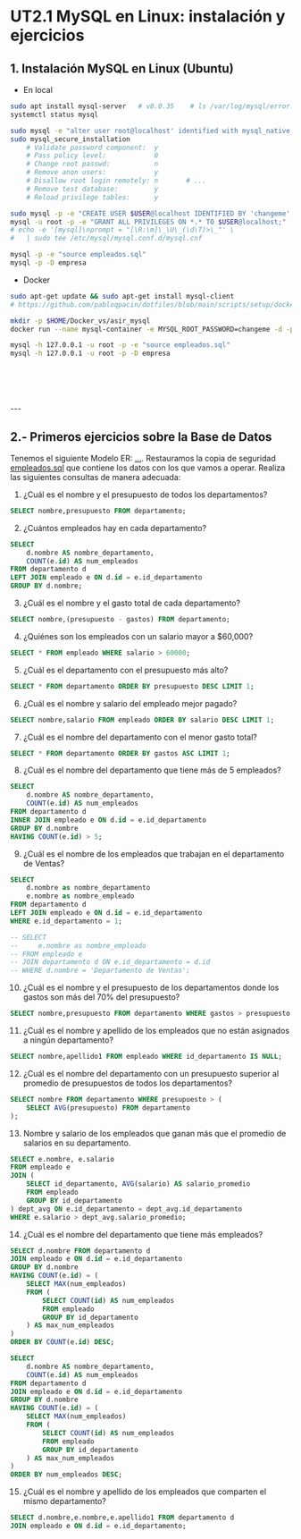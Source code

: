 # UT2.1 MySQL en Linux: instalación y ejercicios

## 1. Instalación MySQL en Linux (Ubuntu)

- En local

```bash
sudo apt install mysql-server   # v8.0.35    # ls /var/log/mysql/error.log
systemctl status mysql

sudo mysql -e "alter user root@localhost' identified with mysql_native_password BY 'changeme';"
sudo mysql_secure_installation
    # Validate password component:  y
    # Pass policy level:            0
    # Change root passwd:           n
    # Remove anon users:            y
    # Disallow root login remotely: n       # ...
    # Remove test database:         y
    # Reload privilege tables:      y

sudo mysql -p -e "CREATE USER $USER@localhost IDENTIFIED BY 'changeme';"
mysql -u root -p -e "GRANT ALL PRIVILEGES ON *.* TO $USER@localhost;"
# echo -e '[mysql]\nprompt = "[\R:\m]\_\U\_(\d\T)>\_"' \
#   | sudo tee /etc/mysql/mysql.conf.d/mysql.cnf

mysql -p -e "source empleados.sql"
mysql -p -D empresa
```

- Docker

```bash
sudo apt-get update && sudo apt-get install mysql-client
# https://github.com/pabloqpacin/dotfiles/blob/main/scripts/setup/docker-PopUbu.sh << instalación de Docker

mkdir -p $HOME/Docker_vs/asir_mysql
docker run --name mysql-container -e MYSQL_ROOT_PASSWORD=changeme -d -p 3306:3306 -v $HOME/Docker_vs/asir_mysql:/var/lib/mysql mysql

mysql -h 127.0.0.1 -u root -p -e "source empleados.sql"
mysql -h 127.0.0.1 -u root -p -D empresa
```

<br>
<br>
<br>
<br>
---


## 2.- Primeros ejercicios sobre la Base de Datos


Tenemos el siguiente Modelo ER: [...](#). Restauramos la copia de seguridad [empleados.sql](/BasesDatos/T1-Instalacion_gestion/sql/UT2.2-empleados.sql) que contiene los datos con los que vamos a operar. Realiza las siguientes consultas de manera adecuada:



1. ¿Cuál es el nombre y el presupuesto de todos los departamentos?

```sql
SELECT nombre,presupuesto FROM departamento;
```

2. ¿Cuántos empleados hay en cada departamento?

```sql
SELECT
    d.nombre AS nombre_departamento,
    COUNT(e.id) AS num_empleados
FROM departamento d
LEFT JOIN empleado e ON d.id = e.id_departamento
GROUP BY d.nombre;
```

3. ¿Cuál es el nombre y el gasto total de cada departamento?

```sql
SELECT nombre,(presupuesto - gastos) FROM departamento;
```

4. ¿Quiénes son los empleados con un salario mayor a $60,000?

```sql
SELECT * FROM empleado WHERE salario > 60000;
```

5. ¿Cuál es el departamento con el presupuesto más alto?

```sql
SELECT * FROM departamento ORDER BY presupuesto DESC LIMIT 1;
```

6. ¿Cuál es el nombre y salario del empleado mejor pagado?

```sql
SELECT nombre,salario FROM empleado ORDER BY salario DESC LIMIT 1;
```

7. ¿Cuál es el nombre del departamento con el menor gasto total?

```sql
SELECT * FROM departamento ORDER BY gastos ASC LIMIT 1;
```

8. ¿Cuál es el nombre del departamento que tiene más de 5 empleados?

```sql
SELECT
    d.nombre AS nombre_departamento,
    COUNT(e.id) AS num_empleados
FROM departamento d
INNER JOIN empleado e ON d.id = e.id_departamento
GROUP BY d.nombre
HAVING COUNT(e.id) > 5;
```

9. ¿Cuál es el nombre de los empleados que trabajan en el departamento de Ventas?

```sql
SELECT
    d.nombre as nombre_departamento
    e.nombre as nombre_empleado
FROM departamento d
LEFT JOIN empleado e ON d.id = e.id_departamento
WHERE e.id_departamento = 1;

-- SELECT
--     e.nombre as nombre_empleado
-- FROM empleado e
-- JOIN departamento d ON e.id_departamento = d.id
-- WHERE d.nombre = 'Departamento de Ventas';
```

10. ¿Cuál es el nombre y el presupuesto de los departamentos donde los gastos son más del 70% del presupuesto?

```sql
SELECT nombre,presupuesto FROM departamento WHERE gastos > presupuesto * 0.7;
```

11. ¿Cuál es el nombre y apellido de los empleados que no están asignados a ningún departamento?

```sql
SELECT nombre,apellido1 FROM empleado WHERE id_departamento IS NULL;
```

12. ¿Cuál es el nombre del departamento con un presupuesto superior al promedio de presupuestos de todos los departamentos?

```sql
SELECT nombre FROM departamento WHERE presupuesto > (
    SELECT AVG(presupuesto) FROM departamento
);
```

13. Nombre y salario de los empleados que ganan más que el promedio de salarios en su departamento.

```sql
SELECT e.nombre, e.salario
FROM empleado e
JOIN (
    SELECT id_departamento, AVG(salario) AS salario_promedio
    FROM empleado
    GROUP BY id_departamento
) dept_avg ON e.id_departamento = dept_avg.id_departamento
WHERE e.salario > dept_avg.salario_promedio;
```

14. ¿Cuál es el nombre del departamento que tiene más empleados?

```sql
SELECT d.nombre FROM departamento d
JOIN empleado e ON d.id = e.id_departamento
GROUP BY d.nombre
HAVING COUNT(e.id) = (
    SELECT MAX(num_empleados)
    FROM (
        SELECT COUNT(id) AS num_empleados
        FROM empleado
        GROUP BY id_departamento
    ) AS max_num_empleados
)
ORDER BY COUNT(e.id) DESC;

SELECT
    d.nombre AS nombre_departamento,
    COUNT(e.id) AS num_empleados
FROM departamento d
JOIN empleado e ON d.id = e.id_departamento
GROUP BY d.nombre
HAVING COUNT(e.id) = (
    SELECT MAX(num_empleados)
    FROM (
        SELECT COUNT(id) AS num_empleados
        FROM empleado
        GROUP BY id_departamento
    ) AS max_num_empleados
)
ORDER BY num_empleados DESC;
```

15. ¿Cuál es el nombre y apellido de los empleados que comparten el mismo departamento?

```sql
SELECT d.nombre,e.nombre,e.apellido1 FROM departamento d
JOIN empleado e ON d.id = e.id_departamento;
```